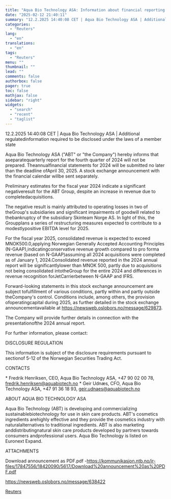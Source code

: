 ```yaml
---
title: "Aqua Bio Technology ASA: Information about financial reporting and expected results for 2024"
date: "2025-02-12 21:40:11"
summary: "12.2.2025 14:40:08 CET | Aqua Bio Technology ASA | Additional regulatedinformation required to be disclosed under the laws of a member stateAqua Bio Technology ASA (\"ABT\" or \"the Company\") hereby informs that aseparatequarterly report for the fourth quarter of 2024 will not be prepared. Theannualfinancial statements for 2024 will be..."
categories:
  - "Reuters"
lang:
  - "en"
translations:
  - "en"
tags:
  - "Reuters"
menu: ""
thumbnail: ""
lead: ""
comments: false
authorbox: false
pager: true
toc: false
mathjax: false
sidebar: "right"
widgets:
  - "search"
  - "recent"
  - "taglist"
---
```


12.2.2025 14:40:08 CET | Aqua Bio Technology ASA | Additional regulatedinformation required to be disclosed under the laws of a member state

Aqua Bio Technology ASA ("ABT" or "the Company") hereby informs that aseparatequarterly report for the fourth quarter of 2024 will not be prepared. Theannualfinancial statements for 2024 will be submitted no later than the deadline ofApril 30, 2025. A stock exchange announcement with the financial calendar willbe sent separately.

Preliminary estimates for the fiscal year 2024 indicate a significant negativeresult for the ABT Group, despite an increase in revenue due to completedacquisitions.

The negative result is mainly attributed to operating losses in two of theGroup's subsidiaries and significant impairments of goodwill related to thebankruptcy of the subsidiary Skinteam Norge AS. In light of this, the Groupplans a series of restructuring measures expected to contribute to a modestlypositive EBITDA level for 2025.

For the fiscal year 2025, consolidated revenue is expected to exceed MNOK500.0,applying Norwegian Generally Accepted Accounting Principles (N-GAAP),indicatingconservative revenue growth compared to pro forma revenue (based on N-GAAP)assuming all 2024 acquisitions were completed as of January 1, 2024.Consolidated revenue reported in the 2024 annual report will be significantlylower than MNOK 500, partly due to acquisitions not being consolidated intotheGroup for the entire 2024 and differences in revenue recognition forJetCarrierbetween N-GAAP and IFRS.

Forward-looking statements in this stock exchange announcement are subject tofulfillment of various conditions, partly within and partly outside theCompany's control. Conditions include, among others, the provision ofoperatingcapital during 2025, as further detailed in the stock exchange announcementavailable at https://newsweb.oslobors.no/message/629873.

The Company will provide further details in connection with the presentationofthe 2024 annual report.

For further information, please contact:

DISCLOSURE REGULATION

This information is subject of the disclosure requirements pursuant to sectionof 5-12 of the Norwegian Securities Trading Act.

CONTACTS

\* Fredrik Henriksen, CEO, Aqua Bio Technology ASA, +47 90 02 00 78, fredrik.henriksen@aquabiotech.no \* Geir Udnæs, CFO, Aqua Bio Technology ASA, +47 91 36 18 93, geir.udnaes@aquabiotech.no

ABOUT AQUA BIO TECHNOLOGY ASA

Aqua Bio Technology (ABT) is developing and commercializing sustainablebiotechnology for use in skin care products. ABT's cosmetics ingredients arehighly effective and they provide the cosmetics industry with naturalalternatives to traditional ingredients. ABT is also marketing anddistributingnatural skin care products developed by partners towards consumers andprofessional users. Aqua Bio Technology is listed on Euronext Expand.

ATTACHMENTS

Download announcement as PDF.pdf -https://kommunikasjon.ntb.no/ir-files/17847556/18420090/5617/Download%20announcement%20as%20PDF.pdf

https://newsweb.oslobors.no/message/638422

[Reuters](https://www.tradingview.com/news/reuters.com,2025-02-12:newsml_ObiTjNgpa:0-aqua-bio-technology-asa-information-about-financial-reporting-and-expected-results-for-2024/)
